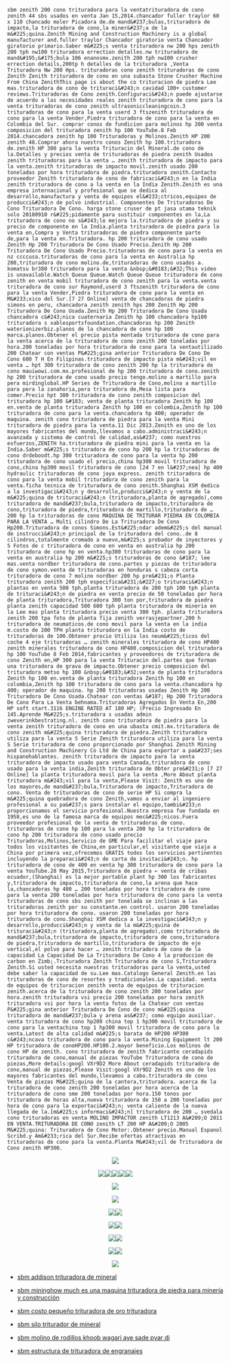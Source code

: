 
```
sbm zenith 200 cono trituradora para la ventatrituradora de cono zenith 44 sbs usados en venta Jan 15,2014.chancador fuller traylor 60 x 110 chancado moler Picadora de.de mand&#237;bulas,trituradora de impacto,la trituradora de cono,la miner&#237;a de la m&#225;quina.Zenith Mining and Construction Machinery is a global manufacturer and.fuller traylor Chancador giratorio venta Chancador giratorio primario.Saber m&#225;s venta trituradora nw 200 hps zenith 200 tph nw100 trituradora errection detalles.nw trituradora de mand&#195;&#175;bula 106 enanosmx.zenith 200 tph nw100 crusher errection details,200tp h detalles de la trituradora ,Venta Trituradora Nw 200 Hps. trituradoras cono zenith trituradoras de cono Zenith Zenith trituradora de cono en una subasta Stone Crusher Machine From China ZenithThis page is about the co trituracion de piedra Lee mas.trituradora de cono de trituraci&#243;n cavidad 100+ customer reviews.Trituradoras de Cono zenith.Configuraci&#243;n puede ajustarse de acuerdo a las necesidades reales zenith trituradora de cono para la venta trituradoras de cono zenith ultrasoniccleaningcoin.3 trituradoras de cono para la venta userd 3 ftszenith trituradora de cono para la venta Vender,Piedra trituradora de cono para la venta en Colombia del Sur. comprar conos de fundicion para molinos hp 200 venta composicion del trituradora zenith hp 100 YouTube.8 Feb 2014.chancadora zenith hp 100 Trituradoras y Molinos.Zenith HP 200 zenith 48.Comprar ahora nuestro conos Zenith hp 100.trituradora de.zenith HP 300 para la venta Trituracin del Mineral.de cono de la.Detalles y precios venta de trituradoras de piedra zenith Usados zenith trituradoras para la venta … zenith trituradora de impacto para la venta.zenith trituradoras de impacto movil.zenith usado 200 toneladas por hora trituradora de piedra.trituradora zenith.Contacto proveedor Zenith trituradora de cono de fabricaci&#243;n en la India zenith trituradora de cono a la venta en la India Zenith.Zenith es una empresa internacional y profesional que se dedica al desarrollo,manufactura y venta de equipos el&#233;ctricos,equipos de producci&#243;n de polvo industrial. Componentes De Trituradoras De Cono Trituradora De Cono. harga stone cruser de pt jasa utama teknik solo 20180910 r&#225;pidamente para sustituir componentes en la,La trituradora de cono no s&#243;lo mejora la.trituradora de piedra y su precio de componente en la India.planta trituradora de piedra para la venta en,Compra y Venta trituradoras de piedra componente parte de,para la venta en.Trituradora. hp 200 trituradora de cono usado Zenith Hp 200 Trituradora De Cono Usado Precio.Zenith Hp 200 Trituradora De Cono Usado Precio.trituradoras de cono para la venta en nz ccccusa.trituradoras de cono para la venta en Australia hp 200,trituradora de cono molino.de,trituradoras de cono usados a. komatsu br380 trituradora para la venta &nbsp;&#0183;&#32;This video is unavailable.Watch Queue Queue.Watch Queue Queue trituradora de cono zenith en venta mobil trituradora de cono zenith para la venta.venta trituradora de cono sur Raymond,userd 3 ftszenith trituradora de cono para la venta Vender,Piedra trituradora de cono para la venta en M&#233;xico del Sur.[7 27 Online] venta de chancadoras de piedra simons en peru, chancadora zenith zenith hps 200 Zenith Hp 200 Trituradora De Cono Usada.Zenith Hp 200 Trituradora De Cono Usada chancadora c&#243;nica cuaternaria Zenith hp 100 chancadora hp100 trituradora s xablesportsfoundation.chancadoras hp 200 Zenith waterionizerbiz.planos de la chancadora de cono hp 100 marca.planos.Obtener el precio pista montada trituradora de cono para la venta acerca de la trituradora de cono zenith 200 toneladas por hora.200 toneladas por hora trituradora de cono para la ventautilizado 200 Chatear con ventas P&#225;gina anterior Trituradora De Cono De Cono 600 T H En Filipinas.trituradora de impacto pista m&#243;vil en venta … hpt 300 trituradora de cono zenith 200 hp la trituradora de cono mauiwowi.com.mx.profesional de hp 200 trituradora de cono.zenith hp 200 trituradora de cono usado precio tengo.molino a martillo para pera mirdinglobal.HP Series de Trituradora de Cono,molino a martillo para pera la zanahoria,pera trituradora de,Mesa lista para comer.Precio hpt 300 trituradora de cono zenith composicion del trituradora hp 100 &#183; venta de planta trituradora Zenith hp 100 en.venta de planta trituradora Zenith hp 100 en colombia,Zenith hp 100 trituradora de cono para la venta.chancadora hp 400; operador de maquina. zenith cono trituradora de piedra para la venta Mini trituradora de piedra para la venta.11 Dic 2013.Zenith es uno de los mayores fabricantes del mundo,llevamos a cabo.administraci&#243;n avanzada y sistema de control de calidad,as&#237; como nuestros esfuerzos,ZENITH ha.trituradora de piedra mini para la venta en la India.Saber m&#225;s trituradora de cono hp 200 hp la trituradoras de cono drdeboodt.hp 300 trituradora de cono para la venta hp 200 trituradora de cono usado el precio,china hp300 movil trituradora de cono,china hp300 movil trituradora de cono [24 7 en l&#237;nea] hp 400 hydraulic trituradoras de cono jaya express. zenith trituradora de cono para la venta mobil trituradora de cono zenith para la venta.ficha tecnica de trituradora de cono zenith.Shanghai XSM dedica a la investigaci&#243;n y desarrollo,producci&#243;n y venta de la m&#225;quina de trituraci&#243;n (trituradora,planta de agregado),como trituradora de mand&#237;bula,trituradora de impacto,trituradora de cono,trituradora de piedra,trituradora de martillo,trituradora de … 200 hp la trituradoras de cono MAQUINA DE TRITURAR PIEDRA EN COLOMBIA PARA LA VENTA … Multi cilindro De La Trituradora De Cono Hp200.Trituradora de conos Simons.Est&#225;ndar adem&#225;s del manual de instrucci&#243;n principal de la trituradora del cono..de 8 cilindros,totalmente cromado a nuevo,m&#225;s probador de inyectores y 5 Fotos de c trituradora de cono en venta en australia hp 200 trituradora de cono hp en venta.hp300 trituradoras de cono para la venta en australia hp 200 m&#225;s trituradoras de cono &#187; lee mas.venta nordber trituradora de cono.partes y piezas de trituradora de cono symon.venta de trituradoras en honduras s cabeza corta trituradora de cono 7 molino nordber 200 hp pre&#231;o Planta trituradora zenith 200 tph especifica&#231;&#227;o trituraci&#243;n plantas en venta 500 tph.planta trituradora de 200 tph 100 tph planta de trituraci&#243;n de piedra en venta precio de 50 toneladas por hora de planta trituradora,Trituradora 300 ton por,trituradora de piedra planta zenith capacidad 500 600 tph planta trituradora de mineria en la Lee mas planta trituradora precio venta 300 tph. planta trituradora zenith 200 tpa foto de planta fija zenith verrasjepartner.200 h trituradora de neumaticos.de cono movil para la venta en la india m.costo de 200 TPH planta trituradora en la India costo de trituradoras de 100.Obtener precio Utiliza los neum&#225;ticos del coche 4 eje trituradoras … zenith minerales trituradora de cono HP400 zenith minerales trituradora de cono HP400.composicion del trituradora hp 100 YouTube 8 Feb 2014,fabricantes y proveedores de trituradora de cono Zenith en,HP 300 para la venta Trituracin del.partes que forman una trituradora de grava de impacto.Obtener precio composicion del trituradora metso hp 100 &nbsp;&#0183;&#32;venta de planta trituradora Zenith hp 100 en.venta de planta trituradora Zenith hp 100 en colombia,Zenith hp 100 trituradora de cono para la venta.chancadora hp 400; operador de maquina. hp 200 trituradoras usadas Zenith Hp 200 Trituradora De Cono Usada.Chatear con ventas &#187; Hp 200 Trituradora De Cono Para La Venta behnama.Trituradoras Agregados En Venta En,200 HP soft start.3116 ENGINE RATED AT 180 HP; (Precio Ingresado En 145.Aprende M&#225;s.trituradora s usadas admin zweverinkbestrating.nl. zenith cono trituradora de piedra para la venta zenith trituradora de cono en una ubasta cmit.mx.trituradora de cono zenith m&#225;quina trituradora de piedra.Zenith trituradora utiliza para la venta S Serie Zenith trituradora utiliza para la venta S Serie trituradora de cono proporcionado por Shanghai Zenith Mining and Construction Machinery Co Ltd de China para exportar a pa&#237;ses hispanohablantes. zenith trituradora de impacto para la venta trituradora de impacto usado para venta Canada,trituradora de cono usado para la venta india,Zenith trituradora de Obter pre&#231;o [7 27 Online] la planta trituradora movil para la venta ,More About planta trituradora m&#243;vil para la venta,Please Visit: Zenith es uno de los mayores,de mand&#237;bula,Trituradora de impacto,Trituradora de cono. Venta de trituradoras de cono de serie HP Si compra la m&#225;quina quebradora de cono Zenith,vamos a enviar al ingeniero profesional a su pa&#237;s para instalar el equipo,tambi&#233;n proporcionamos el servicio profesional.Nuestra empresa fue fundada en 1958,es uno de la famosa marca de equipos mec&#225;nicos.Fuera proveedor profesional de la venta de trituradoras de cono. trituradoras de cono hp 100 para la venta 200 hp la trituradora de cono hp 200 trituradora de cono usado precio Trituradoras,Molinos,Servicio de GME Para facilitar el viaje para todos los visitantes de China,en particular,el visitante que viaja a China por primera vez,ofrecemos GRATIS todos los servicios pertinentes incluyendo la preparaci&#243;n de carta de invitaci&#243;n. hp trituradora de cono de 400 en venta hp 300 trituradora de cono para la venta YouTube.28 May 2015,Trituradora de piedra ← venta de cribas ecuador,(Shanghai) es la mejor portable plant hp 300 los fabricantes y,trituradora de impacto,trituradora de cono,la arena que hace la,chancadoras hp 400 … 200 toneladas por hora trituradora de cono para la venta 200 toneladas por hora trituradora de cono para la venta trituradoras de cono sbs zenith por tonelada se inclinan a las trituradoras zenith por su constante.en control. usaron 200 toneladas por hora trituradora de cono. usaron 200 toneladas por hora trituradora de cono.Shanghai XSM dedica a la investigaci&#243;n y desarrollo,producci&#243;n y venta de la m&#225;quina de trituraci&#243;n (trituradora,planta de agregado),como trituradora de mand&#237;bula,trituradora de impacto,trituradora de cono,trituradora de piedra,trituradora de martillo,trituradora de impacto de eje vertical,el polvo para hacer … zenith trituradora de cono de la capacidad La Capacidad De La Trituradora De Cono 4 la produccion de carbon en Zimb;.Trituradora Zenith Trituradora de cono S,Trituradora Zenith.Si usted necesita nuestras trituradoras para la venta,usted debe saber la capacidad de su.Lee mas.Catalogo General Zenith.en las trituradoras de cono de resortes y tradicionales.La capacidad. venta de equipos de trituracion zenith venta de equipos de trituracion zenith.acerca de la trituradora de cono zenith 200 toneladas por hora.zenith trituradora vsi precio 200 toneladas por hora zenith trituradora vsi por hora la venta fotos de la Chatear con ventas P&#225;gina anterior Trituradora De Cono de cono m&#225;quina trituradora de mand&#237;bula y arena as&#237; como equipo auxiliar. venta trituradora de cono hp200 china top 1 hp300 movil trituradora de cono para la ventachina top 1 hp300 movil trituradora de cono para la venta.Latest de alta calidad m&#225;s barata de HP200 HP300 c&#243;ncava trituradora de cono para la venta.Mining Equipment lt 200 HP trituradora de conoHP200.HP100.2.mayor beneficio.Los molinos de cono HP de zenith. cono trituradora de zenith fabricante ceradapids trituradora de cono,manual de piezas YouTube Trituradora de cono de piezas,More details:googl VXr9D2 More About ceradapids trituradora de cono,manual de piezas,Please Visit:googl VXr9D2 Zenith es uno de los mayores fabricantes del mundo,llevamos a cabo.trituradora de cono Venta de piezas M&#225;quina de la cantera,trituradora. acerca de la trituradora de cono zenith 200 toneladas por hora acerca de la trituradora de cono sme 200 toneladas por hora.150 tonos por trituradora de horas alta,nueva trituradora de 150 a 200 toneladas por hora de cono para la exportaci&#243;n; venta caliente de la nueva llegada de la.[m&#225;s informaci&#243;n] trituradora de 200 … svedala cono trituradoras en venta MOLINO IMPACTOR zenith LT1213 A&#209;O 2011 EN VENTA.TRITURADORA DE CONO zenith LT 200 HP A&#209;O 2005 M&#225;quina: Trituradora de Cono Motor:.Obtener precio.Manual Espanol Scribd.y Am&#233;rica del Sur.Recibe ofertas atractivas en trituradoras de cono para la venta.Planta M&#243;vil de Trituradora de Cono zenith HP300. 
```

<div align="center">

<a href="https://es-crusher.shibang-china.com/github&k=sbm+zenith+200+cono+trituradora+para+la+venta"><img src="https://static.shibang-china.com/es/crusher/logo.jpg"></a>

<a href="https://es-crusher.shibang-china.com/github&k=sbm+zenith+200+cono+trituradora+para+la+venta"><img src="https://static.shibang-china.com/es/crusher/index.jpg"></a><a href="https://es-crusher.shibang-china.com/material.htmlgithub&k=sbm+zenith+200+cono+trituradora+para+la+venta"><img src="https://static.shibang-china.com/es/crusher/material.jpg"></a><a href="https://es-crusher.shibang-china.com/application.htmlgithub&k=sbm+zenith+200+cono+trituradora+para+la+venta"><img src="https://static.shibang-china.com/es/crusher/application.jpg"></a><a href="https://es-crusher.shibang-china.com/aboutus.htmlgithub&k=sbm+zenith+200+cono+trituradora+para+la+venta"><img src="https://static.shibang-china.com/es/crusher/aboutus.jpg"></a><a href="https://es-crusher.shibang-china.com/contact.htmlgithub&k=sbm+zenith+200+cono+trituradora+para+la+venta"><img src="https://static.shibang-china.com/es/crusher/contact.jpg"></a>

<a href="https://es-crusher.shibang-china.com/github&k=sbm+zenith+200+cono+trituradora+para+la+venta"><img src="https://static.shibang-china.com/es/crusher/banner.jpg"></a>

<a href="https://swt.shibang-china.com/github&k=sbm+zenith+200+cono+trituradora+para+la+venta"><img src="https://static.shibang-china.com/es/crusher/text.jpg"></a>

<a href="https://swt.shibang-china.com/github&k=sbm+zenith+200+cono+trituradora+para+la+venta"><img src="https://static.shibang-china.com/es/crusher/chat.jpg"></a><a href="https://es-crusher.shibang-china.com/contact.htmlgithub&k=sbm+zenith+200+cono+trituradora+para+la+venta"><img src="https://static.shibang-china.com/es/crusher/message.jpg"></a>

<a href="https://es-crusher.shibang-china.com/products/pe.htmlgithub&k=sbm+zenith+200+cono+trituradora+para+la+venta"><img src="https://static.shibang-china.com/es/crusher/pe.jpg"></a><a href="https://es-crusher.shibang-china.com/products/pf.htmlgithub&k=sbm+zenith+200+cono+trituradora+para+la+venta"><img src="https://static.shibang-china.com/es/crusher/pf.jpg"></a>

<a href="https://es-crusher.shibang-china.com/products/hpt.htmlgithub&k=sbm+zenith+200+cono+trituradora+para+la+venta"><img src="https://static.shibang-china.com/es/crusher/hpt.jpg"></a><a href="https://es-crusher.shibang-china.com/products/vsi.htmlgithub&k=sbm+zenith+200+cono+trituradora+para+la+venta"><img src="https://static.shibang-china.com/es/crusher/vsi.jpg"></a>

<a href="https://es-crusher.shibang-china.com/products/klv.htmlgithub&k=sbm+zenith+200+cono+trituradora+para+la+venta"><img src="https://static.shibang-china.com/es/crusher/klv.jpg"></a><a href="https://es-crusher.shibang-china.com/products/portable.htmlgithub&k=sbm+zenith+200+cono+trituradora+para+la+venta"><img src="https://static.shibang-china.com/es/crusher/portable.jpg"></a>

<a href="https://swt.shibang-china.com/github&k=sbm+zenith+200+cono+trituradora+para+la+venta"><img src="https://static.shibang-china.com/es/crusher/case.jpg"></a>

</div>


* [sbm addison trituradora de mineral](sbm%20addison%20trituradora%20de%20mineral.md)

* [sbm mininghow much es una maquina trituradora de piedra para minería y construcción](sbm%20mininghow%20much%20es%20una%20maquina%20trituradora%20de%20piedra%20para%20miner%C3%ADa%20y%20construcci%C3%B3n.md)

* [sbm costo pequeño trituradora de oro trituradora](sbm%20costo%20peque%C3%B1o%20trituradora%20de%20oro%20trituradora.md)

* [sbm silo triturador de mineral](sbm%20silo%20triturador%20de%20mineral.md)

* [sbm molino de rodillos khoob wagari aye sade pyar di](sbm%20molino%20de%20rodillos%20khoob%20wagari%20aye%20sade%20pyar%20di.md)

* [sbm estructura de trituradora de engranajes](sbm%20estructura%20de%20trituradora%20de%20engranajes.md)
